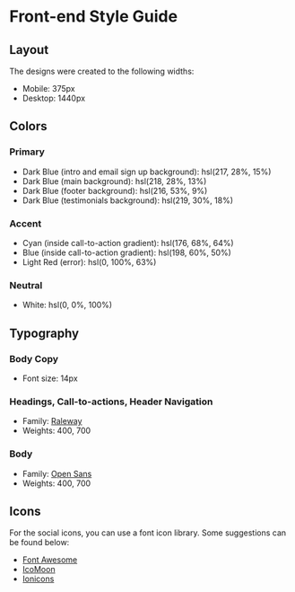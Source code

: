 # Front-end Style Guide

## Layout

The designs were created to the following widths:

- Mobile: 375px
- Desktop: 1440px

## Colors

### Primary

- Dark Blue (intro and email sign up background): hsl(217, 28%, 15%)
- Dark Blue (main background): hsl(218, 28%, 13%)
- Dark Blue (footer background): hsl(216, 53%, 9%)
- Dark Blue (testimonials background): hsl(219, 30%, 18%)

### Accent

- Cyan (inside call-to-action gradient): hsl(176, 68%, 64%)
- Blue (inside call-to-action gradient): hsl(198, 60%, 50%)
- Light Red (error): hsl(0, 100%, 63%)

### Neutral
- White: hsl(0, 0%, 100%)

## Typography

### Body Copy

- Font size: 14px

### Headings, Call-to-actions, Header Navigation
- Family: [Raleway](https://fonts.google.com/specimen/Raleway)
- Weights: 400, 700

### Body
- Family: [Open Sans](https://fonts.google.com/specimen/Open+Sans)
- Weights: 400, 700

## Icons
For the social icons, you can use a font icon library. Some suggestions can be found below:

- [Font Awesome](https://fontawesome.com/)
- [IcoMoon](https://icomoon.io/)
- [Ionicons](https://ionicons.com/)